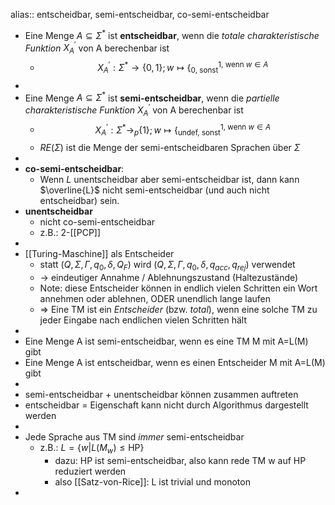 alias:: entscheidbar, semi-entscheidbar, co-semi-entscheidbar

- Eine Menge $A\subseteq\Sigma^{\ast}$ ist **entscheidbar**, wenn die *totale charakteristische Funktion* $X_{A}^{\prime}$ von A berechenbar ist
	- $$X_{A}^{\prime}:\Sigma^{\ast}\rightarrow\left\lbrace0,1\right\rbrace;w\mapsto\left\lbrace_{0\text{, sonst}}^{1\text{, wenn }w\in A}\right.$$
-
- Eine Menge $A\subseteq\Sigma^{\ast}$ ist **semi-entscheidbar**, wenn die *partielle charakteristische Funktion* $X_{A}^{\prime}$ von A berechenbar ist
	- $$X_{A}^{\prime}:\Sigma^{\ast}\rightarrow_{p}\left\lbrace1\right\rbrace;w\mapsto\left\lbrace_{\text{undef, sonst}}^{1\text{, wenn }w\in A}\right.$$
	- $RE\left(\Sigma\right)$ ist die Menge der semi-entscheidbaren Sprachen über $\Sigma$
-
- **co-semi-entscheidbar**:
	- Wenn $L$ unentscheidbar aber semi-entscheidbar ist, dann kann $\overline{L}$ nicht semi-entscheidbar (und auch nicht entscheidbar) sein.
- **unentscheidbar**
	- nicht co-semi-entscheidbar
	- z.B.: 2-[[PCP]]
-
- [[Turing-Maschine]] als Entscheider
	- statt $\left(Q,\Sigma,\Gamma,q_0,\delta,Q_{F}\right)$ wird $\left(Q,\Sigma,\Gamma,q_0,\delta,q_{acc},q_{rej}\right)$ verwendet
	- -> eindeutiger Annahme / Ablehnungszustand (Haltezustände)
	- Note: diese Entscheider können in endlich vielen Schritten ein Wort annehmen oder ablehnen, ODER unendlich lange laufen
	- => Eine TM ist ein *Entscheider* (bzw. *total*), wenn eine solche TM zu jeder Eingabe nach endlichen vielen Schritten hält
-
- Eine Menge A ist semi-entscheidbar, wenn es eine TM M mit A=L(M) gibt
- Eine Menge A ist entscheidbar, wenn es einen Entscheider M mit A=L(M) gibt
-
- semi-entscheidbar + unentscheidbar können zusammen auftreten
- entscheidbar = Eigenschaft kann nicht durch Algorithmus dargestellt werden
-
- Jede Sprache aus TM sind *immer* semi-entscheidbar
	- z.B.: $L=\left\lbrace w|L\left(M_{w}\right)\leq\text{HP}\right\rbrace$
		- dazu: HP ist semi-entscheidbar, also kann rede TM w auf HP reduziert werden
		- also [[Satz-von-Rice]]: L ist trivial und monoton
-